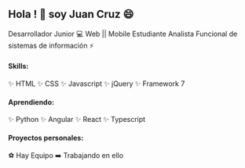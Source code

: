 ## Hola ! 👋 soy Juan Cruz 😄

Desarrollador Junior 💻 Web || Mobile
Estudiante Analista Funcional de sistemas de información ⚡

#### Skills:

✨ HTML
✨ CSS
✨ Javascript
✨ jQuery
✨ Framework 7

#### Aprendiendo:

✨ Python
✨ Angular
✨ React
✨ Typescript

#### Proyectos personales:

⚽ Hay Equipo ➡️ Trabajando en ello
